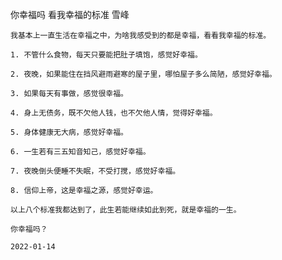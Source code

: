 你幸福吗 看我幸福的标准
雪峰

    我基本上一直生活在幸福之中，为啥我感受到的都是幸福，看看我幸福的标准。

    1. 不管什么食物，每天只要能把肚子填饱，感觉好幸福。

    2. 夜晚，如果能住在挡风避雨避寒的屋子里，哪怕屋子多么简陋，感觉好幸福。

    3. 如果每天有事做，感觉很幸福。

    4. 身上无债务，既不欠他人钱，也不欠他人情，觉得好幸福。

    5. 身体健康无大病，感觉好幸福。

    6. 一生若有三五知音知己，感觉好幸福。

    7. 夜晚倒头便睡不失眠，不受打搅，感觉好幸福。

    8. 信仰上帝，这是幸福之源，感觉好幸运。

    以上八个标准我都达到了，此生若能继续如此到死，就是幸福的一生。

    你幸福吗？

    2022-01-14



